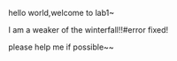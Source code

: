 hello world,welcome to lab1~

I am a weaker of the winterfall!!#error fixed!

please help me if possible~~

